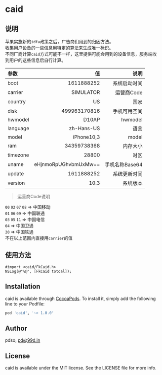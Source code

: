 # caid

## 说明

苹果实施新的`idfa`政策之后，广告商们用到的归因方法。  
收集用户设备的一些信息用特定的算法来生成唯一标识。  
不同厂商计算`caid`方式可能不一样，这里提供可能会用到的设备信息，服务端收到用户的这些信息后自行计算。


| 参数 | 值 | 说明 |
| :-----| ----: | ----: |
| boot | 1611888252 | 系统启动时间 |
| carrier | SIMULATOR | 运营商Code |
| country | US | 国家 |
| disk | 499963170816 | 手机可用空间 | 
| hwmodel | D10AP | hwmodel |
| language | zh-Hans-US | 语言 |
| model | iPhone10,3 | model |
| ram | 34359738368 | 内存大小 | 
| timezone | 28800 | 时区 | 
| uname | eHjnmoRpUGhvbmUxMw== | 手机名称Base64 |
| update | 1611888252 | 系统更新时间 |
| version | 10.3 | 系统版本 |  

> 运营商Code说明

`00` `02` `07` `08` => 中国移动  
`01` `06` `09` => 中国联通  
`03` `05` `11` => 中国电信  
`04` => 中国卫通  
`20` => 中国铁通  
不在以上范围内直接用`carrier`的值


 ## 使用方法 

```
#import <caid/FkCaid.h>
NSLog(@"%@", [FkCaid totoal]);
```

## Installation

caid is available through [CocoaPods](https://cocoapods.org). To install
it, simply add the following line to your Podfile:

```ruby
pod 'caid', '~> 1.0.0'
```

## Author

pdso, pd@99d.in

## License

caid is available under the MIT license. See the LICENSE file for more info.
